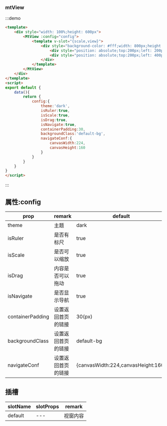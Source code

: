 ### mtView

:::demo

```html
<template>
    <div style="width: 100%;height: 600px">
        <MtView :config="config">
            <template v-slot="{scale,view}">
                <div style="background-color: #fff;width: 800px;height: 600px;position: relative">
                    <div style="position: absolute;top:200px;left: 200px;width: 100px;height: 100px;background: #9e29ec"></div>
                    <div style="position: absolute;top:200px;left: 400px;width: 100px;height: 100px;background: #71e056;border-radius: 50%"></div>
                </div>
            </template>
        </MtView>
    </div>
</template>
<script>
export default {
    data(){
        return {
            config:{
                theme:'dark',
                isRuler:true,
                isScale:true,
                isDrag:true,
                isNavigate:true,
                containerPadding:30,
                backgroundClass:'default-bg',
                navigateConf:{
                    canvasWidth:224,
                    canvasHeight:160
                }
            }
        }
    }
}
</script>
```
:::

## 属性:config
| prop   | remark    | default    |
|--------|-----------|------------|
| theme | 主题        | dark       |
| isRuler   | 是否有标尺     | true       |
| isScale   | 是否可以缩放    | true       |
| isDrag   | 内容是否可以拖动  | true       |
| isNavigate   | 是否显示导航    | true       |
| containerPadding   | 设置返回首页的链接 | 30(px)     |
| backgroundClass   | 设置返回首页的链接 | default-bg |
| navigateConf   | 设置返回首页的链接 | {canvasWidth:224,canvasHeight:160}         |


## 插槽
| slotName          | slotProps | remark |
|-------------------|-----------|--------|
| default | ---       | 视窗内容   |